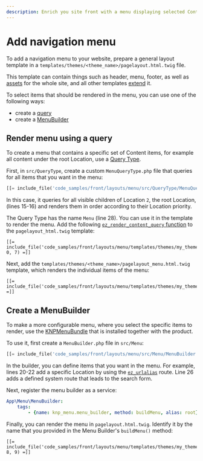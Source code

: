 ```yaml
---
description: Enrich you site front with a menu displaying selected Content items.
---
```


# Add navigation menu

To add a navigation menu to your website, prepare a general layout template in a `templates/themes/<theme_name>/pagelayout.html.twig` file.

This template can contain things such as header, menu, footer, as well as [assets](../assets.md) for the whole site,
and all other templates [extend](../templates/templates.md#connecting-templates) it.

To select items that should be rendered in the menu, you can use one of the following ways:

- create a [query](#render-menu-using-a-query)
- create a [MenuBuilder](#create-a-menubuilder)

## Render menu using a query

To create a menu that contains a specific set of Content items, for example all content under the root Location, use a [Query Type](../queries_and_controllers/content_queries.md).

First, in `src/QueryType`, create a custom `MenuQueryType.php` file that queries for all items that you want in the menu:

``` php hl_lines="15 16 28"
[[= include_file('code_samples/front/layouts/menu/src/QueryType/MenuQueryType.php') =]]
```

In this case, it queries for all visible children of Location `2`, the root Location, (lines 15-16)
and renders them in order according to their Location priority.

The Query Type has the name `Menu` (line 28).
You can use it in the template to render the menu.
Add the following [`ez_render_content_query` function](../twig_function_reference/content_twig_functions.md#ez_render_content_query) to the `pagelayout_html.twig` template:

``` html+twig
[[= include_file('code_samples/front/layouts/menu/templates/themes/my_theme/pagelayout.html.twig', 0, 7) =]]
```

Next, add the `templates/themes/<theme_name>/pagelayout_menu.html.twig` template,
which renders the individual items of the menu:

``` html+twig
[[= include_file('code_samples/front/layouts/menu/templates/themes/my_theme/pagelayout_menu.html.twig') =]]
```

## Create a MenuBuilder

To make a more configurable menu, where you select the specific items to render,
use the [KNPMenuBundle](https://github.com/KnpLabs/KnpMenuBundle) that is installed together with the product.

To use it, first create a `MenuBuilder.php` file in `src/Menu`:

``` php hl_lines="20 21 22 26"
[[= include_file('code_samples/front/layouts/menu/src/Menu/MenuBuilder.php') =]]
```

In the builder, you can define items that you want in the menu.
For example, lines 20-22 add a specific Location by using the [`ez_urlalias`](../twig_function_reference/url_twig_functions.md#ez_urlalias) route.
Line 26 adds a defined system route that leads to the search form.

Next, register the menu builder as a service:

``` yaml
App\Menu\MenuBuilder:
    tags:
        - {name: knp_menu.menu_builder, method: buildMenu, alias: root}
```

Finally, you can render the menu in `pagelayout.html.twig`.
Identify it by the name that you provided in the Menu Builder's `buildMenu()` method:

``` html+twig
[[= include_file('code_samples/front/layouts/menu/templates/themes/my_theme/pagelayout.html.twig', 8, 9) =]]
```
